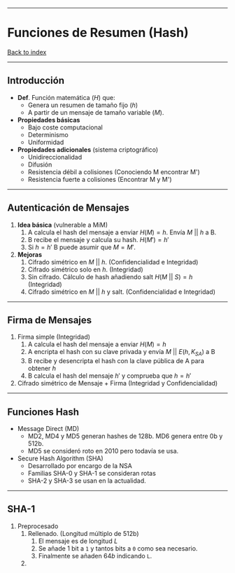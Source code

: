 
---
# Funciones de Resumen (Hash)

[Back to index](../README.md)

---

## Introducción
- **Def**. Función matemática ($H$) que:
	- Genera un resumen de tamaño fijo ($h$)
	- A partir de un mensaje de tamaño variable ($M$).
- **Propiedades básicas**
	- Bajo coste computacional
	- Determinismo
	- Uniformidad
- **Propiedades adicionales** (sistema criptográfico)
	- Unidireccionalidad
	- Difusión
	- Resistencia débil a colisiones (Conociendo M encontrar M')
	- Resistencia fuerte a colisiones (Encontrar M y M')
---
## Autenticación de Mensajes
1. **Idea básica** (vulnerable a MiM)
	1. A calcula el hash del mensaje a enviar $H(M)=h$. Envía $M \:||\: h$ a B.
	2. B recibe el mensaje y calcula su hash. $H(M')=h'$
	3. Si $h = h'$ B puede asumir que $M = M'$.
2. **Mejoras**
	1. Cifrado simétrico en $M \:||\: h$. (Confidencialidad e Integridad)
	2. Cifrado simétrico solo en $h$. (Integridad)
	3. Sin cifrado. Cálculo de hash añadiendo salt $H(M \:||\:S) = h$ (Integridad)
	4. Cifrado simétrico en $M \:||\: h$ y salt. (Confidencialidad e Integridad)
---
## Firma de Mensajes
1. Firma simple (Integridad)
	1. A calcula el hash del mensaje a enviar $H(M)=h$
	2. A encripta el hash con su clave privada y envía $M \:||\: E(h, K_{SA})$ a B
	3. B recibe y desencripta el hash con la clave pública de A para obtener $h$
	4. B calcula el hash del mensaje $h'$ y comprueba que $h = h'$
2. Cifrado simétrico de Mensaje + Firma (Integridad y Confidencialidad)
---
## Funciones Hash
- Message Direct (MD)
	- MD2, MD4 y MD5 generan hashes de 128b. MD6 genera entre 0b y 512b.
	- MD5 se consideró roto en 2010 pero todavía se usa.
- Secure Hash Algorithm (SHA)
	- Desarrollado por encargo de la NSA
	- Familias SHA-0 y SHA-1 se consideran rotas
	- SHA-2 y SHA-3 se usan en la actualidad.
---
## SHA-1
1. Preprocesado 
	1. Rellenado. (Longitud múltiplo de 512b)
		1. El mensaje es de longitud $L$
		2. Se añade 1 bit a `1` y tantos bits a `0` como sea necesario.
		3. Finalmente se añaden $64b$ indicando `L`.
	2. 